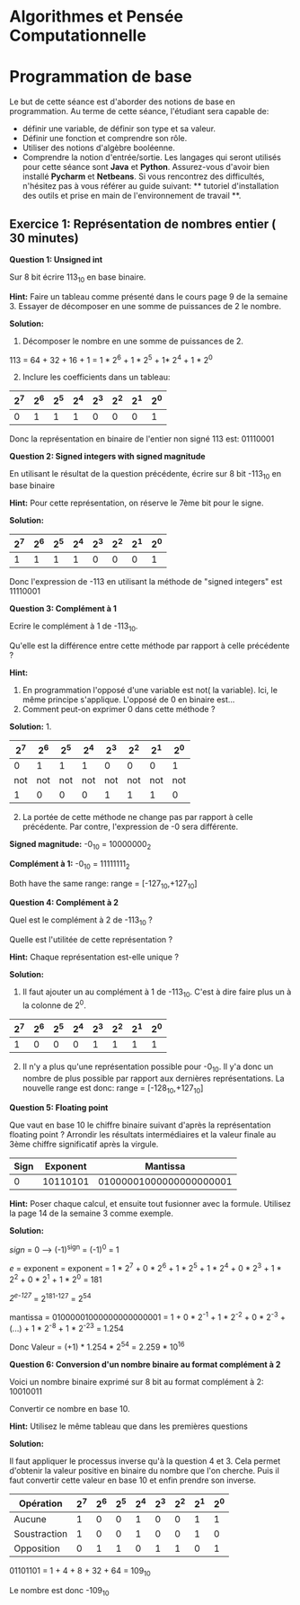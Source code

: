 Algorithmes et Pensée Computationnelle
======================================

# Programmation de base

Le but de cette séance est d'aborder des notions de base en programmation. Au terme de cette séance, l'étudiant sera capable de:
- définir une variable, de définir son type et sa valeur.
- Définir une fonction et comprendre son rôle.
- Utiliser des notions d'algèbre booléenne.
- Comprendre la notion d'entrée/sortie.
Les langages qui seront utilisés pour cette séance sont __Java__ et __Python__. Assurez-vous d'avoir bien installé __Pycharm__ et __Netbeans__. Si vous rencontrez des difficultés, n'hésitez pas à vous référer au guide suivant: ** tutoriel d'installation des outils et prise en main de l'environnement de travail **.


## Exercice 1: Représentation de nombres entier ( 30 minutes)

**Question 1: Unsigned int** 

  Sur 8 bit écrire 113<sub>10</sub> en base binaire.

  **Hint:** Faire un tableau comme présenté dans le cours page 9 de la semaine 3. Essayer de décomposer en une somme de puissances de 2 le nombre.

  **Solution:** 
  1. Décomposer le nombre en une somme de puissances de 2.

  113 = 64 + 32 + 16 + 1 = 1 * 2<sup>6</sup> + 1 * 2<sup>5</sup> + 1* 2<sup>4</sup> + 1 * 2<sup>0</sup>

  2.  Inclure les coefficients dans un tableau:

  | 2<sup>7</sup> | 2<sup>6</sup> | 2<sup>5</sup> | 2<sup>4</sup> | 2<sup>3</sup> | 2<sup>2</sup> | 2<sup>1</sup> | 2<sup>0</sup> |
  | --------- | --------- | --------- | --------- | --------- | --------- | --------- | --------- |
  | 0 | 1 | 1 | 1 | 0 | 0 | 0 | 1 |

  Donc la représentation en binaire de l'entier non signé 113 est: 01110001


**Question 2: Signed integers with signed magnitude**

  En utilisant le résultat de la question précédente, écrire sur 8 bit -113<sub>10</sub> en base binaire 

  **Hint:** Pour cette représentation, on réserve le 7ème bit pour le signe.

  **Solution:**

  | 2<sup>7</sup> | 2<sup>6</sup> | 2<sup>5</sup> | 2<sup>4</sup> | 2<sup>3</sup> | 2<sup>2</sup> | 2<sup>1</sup> | 2<sup>0</sup> |
  | --------- | --------- | --------- | --------- | --------- | --------- | --------- | --------- |
  | 1 | 1 | 1 | 1 | 0 | 0 | 0 | 1 |

  Donc l'expression de -113 en utilisant la méthode de "signed integers" est 11110001

**Question 3: Complément à 1** 

  Ecrire le complément à 1 de -113<sub>10</sub>. 

  Qu'elle est la différence entre cette méthode par rapport à celle précédente ?

  **Hint:** 

  1. En programmation l'opposé d'une variable est not( la variable). Ici, le même principe s'applique. L'opposé de 0 en binaire est...
  2. Comment peut-on exprimer 0 dans cette méthode ?



  **Solution:** 
  1.

  | 2<sup>7</sup> | 2<sup>6</sup> | 2<sup>5</sup> | 2<sup>4</sup> | 2<sup>3</sup> | 2<sup>2</sup> | 2<sup>1</sup> | 2<sup>0</sup> |
  | --------- | --------- | --------- | --------- | --------- | --------- | --------- | --------- |
  | 0 | 1 | 1 | 1 | 0 | 0 | 0 | 1 |
  | not | not | not | not | not | not | not | not |
  | 1 | 0 | 0 | 0 | 1 | 1 | 1 | 0 |

  2. La portée de cette méthode ne change pas par rapport à celle précédente. Par contre, l'expression de -0 sera différente. 

  **Signed magnitude:** -0<sub>10</sub> = 10000000<sub>2</sub>

  **Complément à 1:** -0<sub>10</sub> = 11111111<sub>2</sub>

  Both have the same range: range = [-127<sub>10</sub>,+127<sub>10</sub>] 


**Question 4: Complément à 2**
  
  Quel est le complément à 2 de -113<sub>10</sub> ?
  
  Quelle est l'utilitée de cette représentation ?
  
  **Hint:** Chaque représentation est-elle unique ?
  
  **Solution:** 
  
  1. Il faut ajouter un au complément à 1 de -113<sub>10</sub>. C'est à dire faire plus un à la colonne de 2<sup>0</sup>.
  
  | 2<sup>7</sup> | 2<sup>6</sup> | 2<sup>5</sup> | 2<sup>4</sup> | 2<sup>3</sup> | 2<sup>2</sup> | 2<sup>1</sup> | 2<sup>0</sup> |
  | --------- | --------- | --------- | --------- | --------- | --------- | --------- | --------- |
  | 1 | 0 | 0 | 0 | 1 | 1 | 1 | 1 |
  
  2. Il n'y a plus qu'une représentation possible pour -0<sub>10</sub>. Il y'a donc un nombre de plus possible par rapport aux dernières représentations. La      nouvelle range est donc: range = [-128<sub>10</sub>,+127<sub>10</sub>] 
  
 **Question 5: Floating point**
  
  Que vaut en base 10 le chiffre binaire suivant d'après la représentation floating point ? Arrondir les résultats intermédiaires et la valeur finale au 3ème chiffre significatif après la virgule.
  
  | Sign | Exponent | Mantissa |
  | --------- | --------- | --------- | 
  | 0 | 10110101 | 01000001000000000000001 |
  
  **Hint:** Poser chaque calcul, et ensuite tout fusionner avec la formule. Utilisez la page 14 de la semaine 3 comme exemple.
  
  **Solution:**
  
  *sign* = 0 --> (-1)<sup>sign</sup> = (-1)<sup>0</sup> = 1
  
  *e* = exponent = exponent = 1 * 2<sup>7</sup> + 0 * 2<sup>6</sup> + 1 * 2<sup>5</sup> + 1 * 2<sup>4</sup> + 0 * 2<sup>3</sup> + 1 * 2<sup>2</sup> + 0 * 2<sup>1</sup> + 1 * 2<sup>0</sup> = 181
  
  *2<sup>e-127</sup>* = 2<sup>181-127</sup> = 2<sup>54</sup>
  
  mantissa = 01000001000000000000001 = 1 + 0 * 2<sup>-1</sup> + 1 * 2<sup>-2</sup> + 0 * 2<sup>-3</sup> + (...) + 1 * 2<sup>-8</sup> + 1 * 2<sup>-23</sup> = 1.254
  
  Donc Valeur = (+1) * 1.254 * 2<sup>54</sup> = 2.259 * 10<sup>16</sup>
  
 **Question 6: Conversion d'un nombre binaire au format complément à 2**
 
   Voici un nombre binaire exprimé sur 8 bit au format complément à 2: 10010011

   Convertir ce nombre en base 10.

   **Hint:** Utilisez le même tableau que dans les premières questions

   **Solution:**
   
   Il faut appliquer le processus inverse qu'à la question 4 et 3. Cela permet d'obtenir la valeur positive en binaire du nombre que l'on cherche. Puis il faut convertir cette valeur en base 10 et enfin prendre son inverse.
   
   | Opération | 2<sup>7</sup> | 2<sup>6</sup> | 2<sup>5</sup> | 2<sup>4</sup> | 2<sup>3</sup> | 2<sup>2</sup> | 2<sup>1</sup> | 2<sup>0</sup> |
   | --------- | --------- | --------- | --------- | --------- | --------- | --------- | --------- | --------- |
   | Aucune| 1 | 0 | 0 | 1 | 0 | 0 | 1 | 1 |
   | Soustraction | 1 | 0 | 0 | 1 | 0 | 0 | 1 | 0 |
   | Opposition | 0 | 1 | 1 | 0 | 1 | 1 | 0 | 1 |
   
   01101101 = 1 + 4 + 8 + 32 + 64 = 109<sub>10</sub>
   
   Le nombre est donc -109<sub>10</sub>
 

